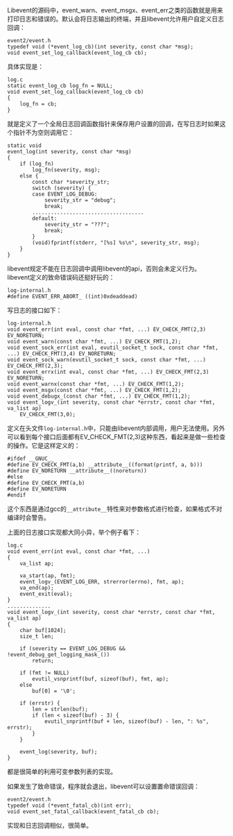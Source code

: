 Libevent的源码中，event\_warn、event\_msgx、event_err之类的函数就是用来打印日志和错误的。默认会将日志输出的终端，并且libevent允许用户自定义日志回调：

	event2/event.h
	typedef void (*event_log_cb)(int severity, const char *msg);
	void event_set_log_callback(event_log_cb cb);
具体实现是：
	
	log.c
	static event_log_cb log_fn = NULL;
	void event_set_log_callback(event_log_cb cb)
	{
		log_fn = cb;
	}
就是定义了一个全局日志回调函数指针来保存用户设置的回调，在写日志时如果这个指针不为空则调用它：

	
	static void
	event_log(int severity, const char *msg)
	{
		if (log_fn)
			log_fn(severity, msg);
		else {
			const char *severity_str;
			switch (severity) {
			case EVENT_LOG_DEBUG:
				severity_str = "debug";
				break;
			....................................
			default:
				severity_str = "???";
				break;
			}
			(void)fprintf(stderr, "[%s] %s\n", severity_str, msg);
		}
	}
libevent规定不能在日志回调中调用libevent的api，否则会未定义行为。  
libevent定义的致命错误码还挺好玩的：
	
	log-internal.h
	#define EVENT_ERR_ABORT_ ((int)0xdeaddead)
写日志的接口如下：

	log-internal.h
	void event_err(int eval, const char *fmt, ...) EV_CHECK_FMT(2,3) EV_NORETURN;
	void event_warn(const char *fmt, ...) EV_CHECK_FMT(1,2);
	void event_sock_err(int eval, evutil_socket_t sock, const char *fmt, ...) EV_CHECK_FMT(3,4) EV_NORETURN;
	void event_sock_warn(evutil_socket_t sock, const char *fmt, ...) EV_CHECK_FMT(2,3);
	void event_errx(int eval, const char *fmt, ...) EV_CHECK_FMT(2,3) EV_NORETURN;
	void event_warnx(const char *fmt, ...) EV_CHECK_FMT(1,2);
	void event_msgx(const char *fmt, ...) EV_CHECK_FMT(1,2);
	void event_debugx_(const char *fmt, ...) EV_CHECK_FMT(1,2);
	void event_logv_(int severity, const char *errstr, const char *fmt, va_list ap)
		EV_CHECK_FMT(3,0);
定义在头文件`log-internal.h`中，只能由libevent内部调用，用户无法使用。另外可以看到每个接口后面都有EV\_CHECK_FMT(2,3)这种东西，看起来是做一些检查的操作。它是这样定义的：

	#ifdef __GNUC__
	#define EV_CHECK_FMT(a,b) __attribute__((format(printf, a, b)))
	#define EV_NORETURN __attribute__((noreturn))
	#else
	#define EV_CHECK_FMT(a,b)
	#define EV_NORETURN
	#endif
这个东西是通过gcc的`__attribute__`特性来对参数格式进行检查，如果格式不对编译时会警告。

上面的日志接口实现都大同小异，举个例子看下：

	log.c
	void event_err(int eval, const char *fmt, ...)
	{
		va_list ap;
	
		va_start(ap, fmt);
		event_logv_(EVENT_LOG_ERR, strerror(errno), fmt, ap);
		va_end(ap);
		event_exit(eval);
	}
	..............
	void event_logv_(int severity, const char *errstr, const char *fmt, va_list ap)
	{
		char buf[1024];
		size_t len;
	
		if (severity == EVENT_LOG_DEBUG && !event_debug_get_logging_mask_())
			return;
	
		if (fmt != NULL)
			evutil_vsnprintf(buf, sizeof(buf), fmt, ap);
		else
			buf[0] = '\0';
	
		if (errstr) {
			len = strlen(buf);
			if (len < sizeof(buf) - 3) {
				evutil_snprintf(buf + len, sizeof(buf) - len, ": %s", errstr);
			}
		}
	
		event_log(severity, buf);
	}
都是很简单的利用可变参数列表的实现。

如果发生了致命错误，程序就会退出，libevent可以设置置命错误回调：

	event2/event.h
	typedef void (*event_fatal_cb)(int err);
	void event_set_fatal_callback(event_fatal_cb cb);
实现和日志回调相似，很简单。
